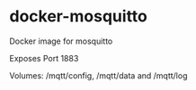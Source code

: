 docker-mosquitto
================

Docker image for mosquitto


Exposes Port 1883

Volumes: /mqtt/config, /mqtt/data and /mqtt/log


